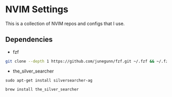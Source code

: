 # NVIM Settings

This is a collection of NVIM repos and configs that I use.

## Dependencies

* fzf
```bash
git clone --depth 1 https://github.com/junegunn/fzf.git ~/.fzf && ~/.fzf/install
```

* the_silver_searcher

```sudo apt-get install silversearcher-ag```

```brew install the_silver_searcher```
